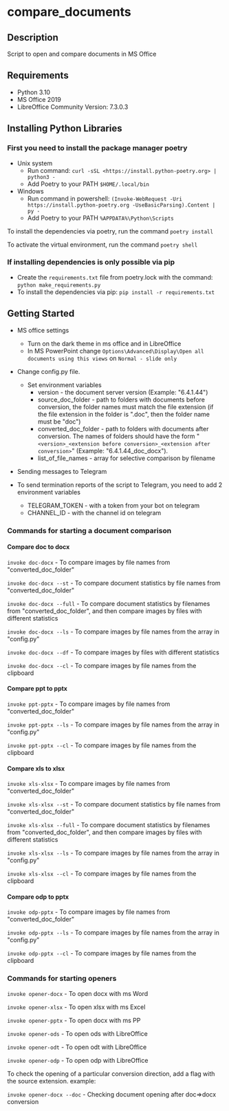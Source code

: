 # compare_documents

## Description

Script to open and compare documents in MS Office

## Requirements

* Python 3.10
* MS Office 2019
* LibreOffice Community Version: 7.3.0.3

## Installing Python Libraries

### First you need to install the package manager poetry

* Unix system
  * Run command:
  `curl -sSL <https://install.python-poetry.org> | python3 -`
  * Add Poetry to your PATH
  `$HOME/.local/bin`
* Windows
  * Run command in powershell:
  `(Invoke-WebRequest -Uri https://install.python-poetry.org
   -UseBasicParsing).Content | py -`
  * Add Poetry to your PATH
  `%APPDATA%\Python\Scripts`

To install the dependencies via poetry, run the command
`poetry install`

To activate the virtual environment, run the command
`poetry shell`

### If installing dependencies is only possible via pip

* Create the `requirements.txt` file from poetry.lock with the command:
`python make_requirements.py`
* To install the dependencies via pip:
`pip install -r requirements.txt`

## Getting Started

* MS office settings
  * Turn on the dark theme in ms office and in LibreOffice
  * In MS PowerPoint change
    ```Options\Advanced\Display\Open all documents using this views```
    on ```Normal - slide only```

* Change config.py file.
  * Set environment variables
    * version - the document server version (Example: "6.4.1.44")
    * source_doc_folder - path to folders with documents before conversion,
    the folder names must match the file
      extension
      (if the file extension in the folder is ".doc",
      then the folder name must be "doc")
    * converted_doc_folder - path to folders with documents after conversion.
    The names of folders should have the
      form "```<version>_<extension before conversion>_<extension after conversion>```"
      (Example: "6.4.1.44_doc_docx").
    * list_of_file_names - array for selective comparison by filename

* Sending messages to Telegram
* To send termination reports of the script to Telegram,
you need to add 2 environment variables
  * TELEGRAM_TOKEN - with a token from your bot on telegram
  * CHANNEL_ID - with the channel id on telegram

### Commands for starting a document comparison

#### Compare doc to docx

```invoke doc-docx``` - To compare images by file names from "converted_doc_folder"

```invoke doc-docx --st``` - To compare document statistics by file names from "converted_doc_folder"

```invoke doc-docx --full``` - To compare document statistics by filenames from
"converted_doc_folder", and then compare images by files with different statistics

```invoke doc-docx --ls``` - To compare images by file names from the array in "config.py"

```invoke doc-docx --df``` - To compare images by files with different statistics

```invoke doc-docx --cl``` - To compare images by file names from the clipboard

#### Compare ppt to pptx

```invoke ppt-pptx``` - To compare images by file names from "converted_doc_folder"

```invoke ppt-pptx --ls``` - To compare images by file names from the array in "config.py"

```invoke ppt-pptx --cl``` - To compare images by file names from the clipboard

#### Compare xls to xlsx

```invoke xls-xlsx``` - To compare images by file names from "converted_doc_folder"

```invoke xls-xlsx --st``` - To compare document statistics by file names from "converted_doc_folder"

```invoke xls-xlsx --full``` - To compare document statistics by filenames from
"converted_doc_folder", and then compare images by files with different statistics

```invoke xls-xlsx --ls``` - To compare images by file names from the array in "config.py"

```invoke xls-xlsx --cl``` - To compare images by file names from the clipboard

#### Compare odp to pptx

```invoke odp-pptx``` - To compare images by file names from "converted_doc_folder"

```invoke odp-pptx --ls``` - To compare images by file names from the array in "config.py"

```invoke odp-pptx --cl``` - To compare images by file names from the clipboard

### Commands for starting openers

`invoke opener-docx` - To open docx with ms Word

`invoke opener-xlsx` - To open xlsx with ms Excel

`invoke opener-pptx` - To open docx with ms PP

`invoke opener-ods` - To open ods with LibreOffice

`invoke opener-odt` - To open odt with LibreOffice

`invoke opener-odp` - To open odp with LibreOffice

To check the opening of a particular conversion direction,
add a flag with the source extension. example:

`invoke opener-docx --doc` - Checking document opening after doc=>docx conversion
